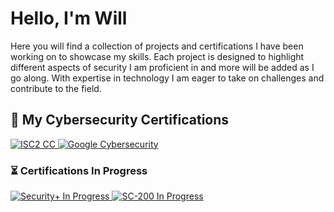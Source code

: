 # Hello, I'm Will
Here you will find a collection of projects and certifications I have been working on to showcase my skills.
Each project is designed to highlight different aspects of security I am proficient in and more will be added as I go along. 
With expertise in technology I am eager to take on challenges and contribute to the field. 

## 🏅 My Cybersecurity Certifications  

  <a href="(https://acrobat.adobe.com/id/urn:aaid:sc:EU:289a5ca8-f7e7-4d80-8d79-414cb9f49559)">
    <img src="https://img.shields.io/badge/ISC2-Certified%20in%20Cybersecurity-green?style=for-the-badge&logo=isc2" alt="ISC2 CC" />
  </a>
  <a href="https://www.credential.net/">
    <img src="https://img.shields.io/badge/Google-Cybersecurity-blue?style=for-the-badge&logo=google" alt="Google Cybersecurity" />
  </a>
</p>

### ⏳ Certifications In Progress  

<p align="left">
  <a href="https://www.comptia.org/">
    <img src="https://img.shields.io/badge/CompTIA-Security%2B%20(In%20Progress)-grey?style=for-the-badge&logo=comptia" alt="Security+ In Progress" />
  </a>
  <a href="https://learn.microsoft.com/">
    <img src="https://img.shields.io/badge/Microsoft-SC--200%20(In%20Progress)-grey?style=for-the-badge&logo=microsoft" alt="SC-200 In Progress" />
  </a>
</p>



